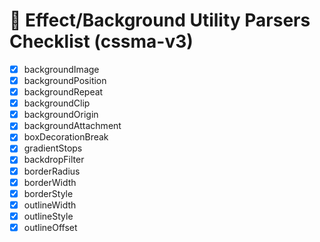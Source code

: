 # 📝 Effect/Background Utility Parsers Checklist (cssma-v3)

- [x] backgroundImage
- [x] backgroundPosition
- [x] backgroundRepeat
- [x] backgroundClip
- [x] backgroundOrigin
- [x] backgroundAttachment
- [x] boxDecorationBreak
- [x] gradientStops
- [x] backdropFilter
- [x] borderRadius
- [x] borderWidth
- [x] borderStyle
- [x] outlineWidth
- [x] outlineStyle
- [x] outlineOffset 